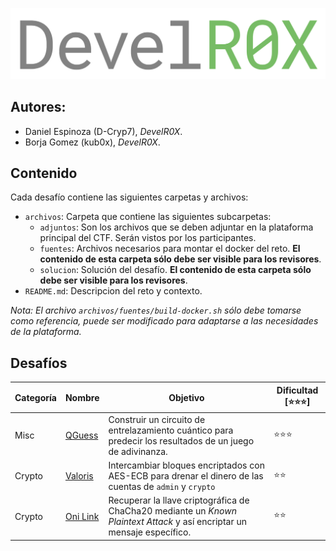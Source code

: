 <p align = 'center'>
  <img src = 'assets/logo.svg' alt = "DevelR0X">
</p>

## Autores:

* Daniel Espinoza (D-Cryp7), _DevelR0X_.
* Borja Gomez (kub0x), _DevelR0X_.

## Contenido

Cada desafío contiene las siguientes carpetas y archivos:
* `archivos`: Carpeta que contiene las siguientes subcarpetas:
    * `adjuntos`: Son los archivos que se deben adjuntar en la plataforma principal del CTF. Serán vistos por los participantes.
    * `fuentes`: Archivos necesarios para montar el docker del reto. **El contenido de esta carpeta sólo debe ser visible para los revisores**.
    * `solucion`: Solución del desafío. **El contenido de esta carpeta sólo debe ser visible para los revisores**.
* `README.md`: Descripcion del reto y contexto.

_Nota: El archivo `archivos/fuentes/build-docker.sh` sólo debe tomarse como referencia, puede ser modificado para adaptarse a las necesidades de la plataforma._

## Desafíos

| Categoría | Nombre                           | Objetivo | Dificultad [⭐⭐⭐] |
| ---       | ---                              | ---      |   ---            |
| Misc    | [QGuess](Misc/QGuess) | Construir un circuito de entrelazamiento cuántico para predecir los resultados de un juego de adivinanza.| ⭐⭐⭐ |
| Crypto    | [Valoris](Crypto/Valoris) | Intercambiar bloques encriptados con AES-ECB para drenar el dinero de las cuentas de `admin` y `crypto` | ⭐⭐ |
| Crypto    | [Oni Link](Crypto/Oni%20Link) | Recuperar la llave criptográfica de ChaCha20 mediante un _Known Plaintext Attack_ y así encriptar un mensaje específico. | ⭐⭐ |
